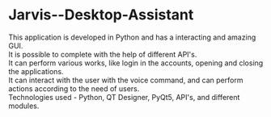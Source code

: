 # Jarvis--Desktop-Assistant

This application is developed in Python and has a interacting  and amazing GUI.   
It is possible to complete with the help of different API's.    
It can perform various works, like login in the accounts, opening and closing the applications.    
It can interact with the user with the voice command, and can perform actions according to the need of users.    
Technologies used - Python, QT Designer, PyQt5, API's, and different modules.   
